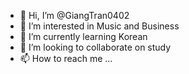 - 👋 Hi, I’m @GiangTran0402
- 👀 I’m interested in Music and Business
- 🌱 I’m currently learning Korean
- 💞️ I’m looking to collaborate on study
- 📫 How to reach me ...

<!---
GiangTran0402/GiangTran0402 is a ✨ special ✨ repository because its `README.md` (this file) appears on your GitHub profile.
You can click the Preview link to take a look at your changes.
--->
